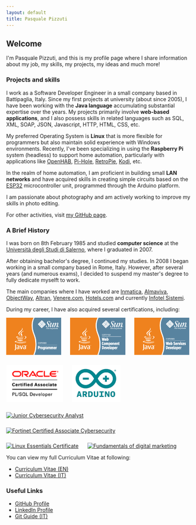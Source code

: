```yaml
---
layout: default
title: Pasquale Pizzuti
---
```


## Welcome

I'm Pasquale Pizzuti, and this is my profile page where I share information about my job, my skills, my projects, my ideas and much more!

### Projects and skills

I work as a Software Developer Engineer in a small company based in Battipaglia, Italy. Since my first projects at university (about since 2005), I have been working with the **Java language** accumulating substantial expertise over the years. My projects primarily involve **web-based applications**, and I also possess skills in related languages such as SQL, XML, SOAP, JSON, Javascript, HTTP, HTML, CSS, etc.

My preferred Operating System is **Linux** that is more flexible for programmers but also maintain solid experience with Windows environments. Recently, I've been specializing in using the **Raspberry Pi** system (headless) to support home automation, particularly with applications like [OpenHAB](https://www.openhab.org/), [Pi-Hole](https://pi-hole.net/), [RetroPie](https://retropie.org.uk/), [Kodi](https://kodi.tv/), etc.

In the realm of home automation, I am proficient in building small **LAN networks** and have acquired skills in creating simple circuits based on the [ESP32](https://www.espressif.com/en/products/socs/esp32) microcontroller unit, programmed through the Arduino platform.

I am passionate about photography and am actively working to improve my skills in photo editing.

For other activities, visit [my GitHub page](https://github.com/paspiz85).

### A Brief History

I was born on 8th February 1985 and studied **computer science** at the [Università degli Studi di Salerno](https://www.unisa.it/), where I graduated in 2007.

After obtaining bachelor's degree, I continued my studies. In 2008 I began working in a small company based in Rome, Italy. However, after several years (and numerous exams), I decided to suspend my master's degree to fully dedicate myselft to work.

The main companies where I have worked are [Inmatica](https://www.inmatica.com/), [Almaviva](https://www.almaviva.it/), [ObjectWay](https://www.objectway.com/), [Altran](http://www.altran.com/), [Venere.com](http://www.venere.com/), [Hotels.com](https://www.hotels.com) and currently [Infotel Sistemi](https://www.infotelsistemi.com/).

During my career, I have also acquired several certifications, including:

<div style="display: flex; flex-wrap: wrap; gap: 1.5rem; align-items: center;">
  <a href="https://www.credly.com/badges/81e7f1a2-03a8-4c29-8d1a-a982736a9f2f" target="_blank" title="Sun Certified Java Programmer" style="text-align: center;">
    <img src="./images/logos/java_cert_prog.gif" alt="Sun Certified Java Programmer" style="height:100px" />
  </a>
  <a href="https://www.credly.com/badges/81e7f1a2-03a8-4c29-8d1a-a982736a9f2f" target="_blank" title="Sun Certified Web Component Developer" style="text-align: center;">
    <img src="./images/logos/java_cert_web_comp_dev.gif" alt="Sun Certified Web Component Developer" style="height:100px" />
  </a>
  <a href="https://www.credly.com/badges/81e7f1a2-03a8-4c29-8d1a-a982736a9f2f" target="_blank" title="Sun Certified Developer for Java Web Services" style="text-align: center;">
    <img src="./images/logos/java_cert_web_serv_dev.gif" alt="Sun Certified Developer for Java Web Services" style="height:100px" />
  </a>
  <a href="https://www.credly.com/badges/e8c80dce-a70f-4234-9b7a-b48368f797ee" target="_blank" title="Oracle PL/SQL Developer Certified Associate" style="text-align: center;">
    <img src="./images/logos/OCA_PLSQLDev_clr.gif" alt="Oracle PL/SQL Developer Certified Associate" style="height:100px" />
  </a>
  <a href="https://certifications.arduino.cc/certificate/9fac61f3-62b2-4f66-b633-86a03a3d195a" target="_blank" title="Arduino Certification" style="text-align: center;">
    <img src="./images/logos/arduino.png" alt="Arduino Certification" style="height:100px" />
  </a>
  <a href="https://www.credly.com/badges/2378177d-fc3b-4f48-9c1a-c5e4da79309a" target="_blank" title="Junior Cybersecurity Analyst" style="text-align: center;">
    <img src="https://images.credly.com/size/340x340/images/441578ec-c0f3-46cc-95fc-86b27e90cf4f/image.png" alt="Junior Cybersecurity Analyst" style="height:100px" />
  </a>
  <a href="https://www.credly.com/badges/9635587f-8b84-46b7-b8a1-16db9f9a7430" target="_blank" title="Fortinet Certified Associate Cybersecurity" style="text-align: center;">
    <img src="https://images.credly.com/size/340x340/images/20082fc1-94af-4773-9df0-28856b566748/image.png" alt="Fortinet Certified Associate Cybersecurity" style="height:100px" />
  </a>
  <a href="https://www.credly.com/badges/f0d2832a-1c1e-411c-bb5c-a72e5026037d" target="_blank" title="Linux Essentials Certificate" style="text-align: center;">
    <img src="https://images.credly.com/size/340x340/images/1d36cb36-20fc-4961-8d70-6307c015d1aa/blob" alt="Linux Essentials Certificate" style="height:100px" />
  </a>
  <a href="https://skillshop.exceedlms.com/student/award/8MAXugxpx3oLbK1CmfynhPZ8" target="_blank" title="Fundamentals of digital marketing" style="text-align: center;">
    <img src="https://storage.googleapis.com/exceedlms-external-uploads-production/uploads/certifications/badges/130513/large/badge.png" alt="Fundamentals of digital marketing" style="height:100px" />
  </a>
</div>

You can view my full Curriculum Vitae at following:
- [Curriculum Vitae (EN)](./cv/en.html)
- [Curriculum Vitae (IT)](./cv/it.html)

### Useful Links

- [GitHub Profile](http://github.com/paspiz85)
- [LinkedIn Profile](https://it.linkedin.com/in/pasqualepizzuti)
- [Git Guide (IT)](./git/guide.html)
